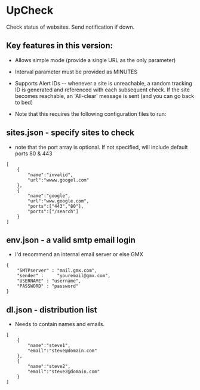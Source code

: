 # UpCheck
Check status of websites. Send notification if down.

## Key features in this version:
- Allows simple mode (provide a single URL as the only parameter)
- Interval parameter must be provided as MINUTES
- Supports Alert IDs -- whenever a site is unreachable, a random tracking ID is generated and referenced with each subsequent check. If the site becomes reachable, an 'All-clear' message is sent (and you can go back to bed)

- Note that this requires the following configuration files to run:

## sites.json - specify sites to check
- note that the port array is optional. If not specified, will include default ports 80 & 443
```
[
    {
        "name":"invalid",
        "url":"wwww.googel.com"
    },
    {
        "name":"google",
        "url":"www.google.com",
        "ports":["443","80"],
        "ports":["/search"]
    }
]
```

## env.json - a valid smtp email login
- I'd recommend an internal email server or else GMX
```
{
    "SMTPserver" : "mail.gmx.com",
    "sender" :     "youremail@gmx.com",
    "USERNAME" : "username",
    "PASSWORD" : "password"
}
```

## dl.json - distribution list
- Needs to contain names and emails.
```
[
    {
        "name":"steve1",
        "email":"steve@domain.com"
    },
    {
        "name":"steve2",
        "email":"steve2@domain.com"
    } 
]
```
